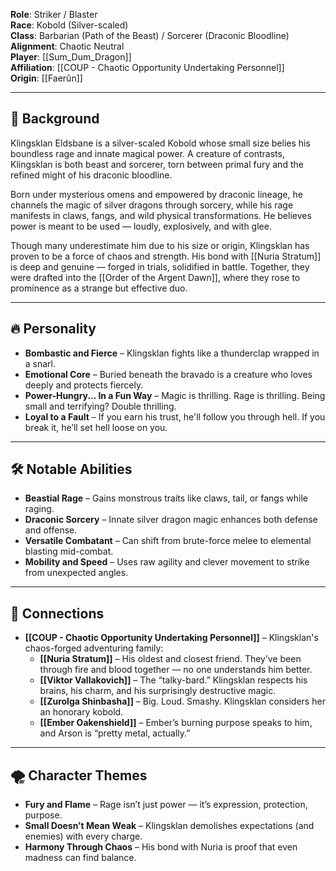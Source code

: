 
**Role**: Striker / Blaster  
**Race**: Kobold (Silver-scaled)  
**Class**: Barbarian (Path of the Beast) / Sorcerer (Draconic Bloodline)  
**Alignment**: Chaotic Neutral  
**Player**: [[Sum_Dum_Dragon]]  
**Affiliation**: [[COUP - Chaotic Opportunity Undertaking Personnel]]  
**Origin**: [[Faerûn]]

---

## 🧬 Background

Klingsklan Eldsbane is a silver-scaled Kobold whose small size belies his boundless rage and innate magical power. A creature of contrasts, Klingsklan is both beast and sorcerer, torn between primal fury and the refined might of his draconic bloodline.

Born under mysterious omens and empowered by draconic lineage, he channels the magic of silver dragons through sorcery, while his rage manifests in claws, fangs, and wild physical transformations. He believes power is meant to be used — loudly, explosively, and with glee. 

Though many underestimate him due to his size or origin, Klingsklan has proven to be a force of chaos and strength. His bond with [[Nuria Stratum]] is deep and genuine — forged in trials, solidified in battle. Together, they were drafted into the [[Order of the Argent Dawn]], where they rose to prominence as a strange but effective duo.

---

## 🔥 Personality

- **Bombastic and Fierce** – Klingsklan fights like a thunderclap wrapped in a snarl.
- **Emotional Core** – Buried beneath the bravado is a creature who loves deeply and protects fiercely.
- **Power-Hungry... In a Fun Way** – Magic is thrilling. Rage is thrilling. Being small and terrifying? Double thrilling.
- **Loyal to a Fault** – If you earn his trust, he'll follow you through hell. If you break it, he’ll set hell loose on you.

---

## 🛠 Notable Abilities

- **Beastial Rage** – Gains monstrous traits like claws, tail, or fangs while raging.
- **Draconic Sorcery** – Innate silver dragon magic enhances both defense and offense.
- **Versatile Combatant** – Can shift from brute-force melee to elemental blasting mid-combat.
- **Mobility and Speed** – Uses raw agility and clever movement to strike from unexpected angles.

---

## 🧩 Connections

- **[[COUP - Chaotic Opportunity Undertaking Personnel]]** – Klingsklan's chaos-forged adventuring family:
  - **[[Nuria Stratum]]** – His oldest and closest friend. They’ve been through fire and blood together — no one understands him better.
  - **[[Viktor Vallakovich]]** – The “talky-bard.” Klingsklan respects his brains, his charm, and his surprisingly destructive magic.
  - **[[Zurolga Shinbasha]]** – Big. Loud. Smashy. Klingsklan considers her an honorary kobold.
  - **[[Ember Oakenshield]]** – Ember’s burning purpose speaks to him, and Arson is “pretty metal, actually.”


---

## 🌪 Character Themes

- **Fury and Flame** – Rage isn’t just power — it’s expression, protection, purpose.
- **Small Doesn’t Mean Weak** – Klingsklan demolishes expectations (and enemies) with every charge.
- **Harmony Through Chaos** – His bond with Nuria is proof that even madness can find balance.
